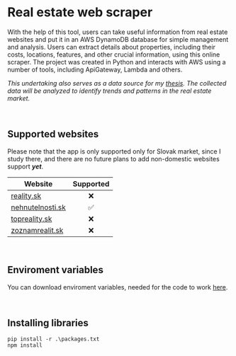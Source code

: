 # Real estate web scraper
With the help of this tool, users can take useful information from real estate websites and put it in an AWS DynamoDB database for simple management and analysis. Users can extract details about properties, including their costs, locations, features, and other crucial information, using this online scraper. The project was created in Python and interacts with AWS using a number of tools, including ApiGateway, Lambda and others.

*This undertaking also serves as a data source for my [thesis](https://git.kpi.fei.tuke.sk/kpi-zp/2024/dp.adrian.pavlik/thesis). The collected data will be analyzed to identify trends and patterns in the real estate market.*


<br/>

## Supported websites
Please note that the app is only supported only for Slovak market, since I study there, and there are no future plans to add non-domestic websites support ***yet***.

<div align="center">

| Website | Supported |
| ----------- |:-----------:|
| [reality.sk](https://www.reality.sk) | ❌ |
| [nehnutelnosti.sk](https://www.nehnutelnosti.sk) |✅ |
| [topreality.sk](https://www.topreality.sk/) |❌ |
| [zoznamrealit.sk](https://www.zoznamrealit.sk/) |❌ |

</div>

<br/>

## Enviroment variables
You can download enviroment variables, needed for the code to work [here](https://drive.google.com/file/d/17PlPcqhIzxom6ggdlRVTqGVyGuLXC34u/view?usp=sharing).

<br/>

## Installing libraries
`pip install -r .\packages.txt`
<br/>
`npm install`
